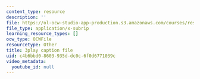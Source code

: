 ```yaml
---
content_type: resource
description: ''
file: https://ol-ocw-studio-app-production.s3.amazonaws.com/courses/res-9-003-brains-minds-and-machines-summer-course-summer-2015/c4b6bbd08603935ddc0c6f0d6771039c_Pwm6DqdC4pU.srt
file_type: application/x-subrip
learning_resource_types: []
ocw_type: OCWFile
resourcetype: Other
title: 3play caption file
uid: c4b6bbd0-8603-935d-dc0c-6f0d6771039c
video_metadata:
  youtube_id: null
---
```

